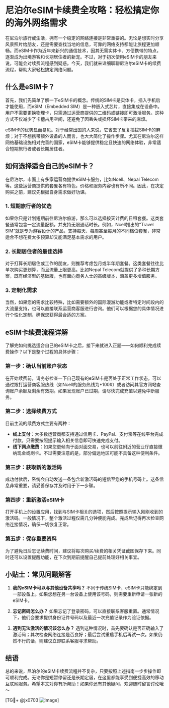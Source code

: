 # 尼泊尔eSIM卡续费全攻略：轻松搞定你的海外网络需求

在尼泊尔旅行或生活，拥有一个稳定的网络连接是非常重要的。无论是想实时分享风景照片给朋友，还是需要查找当地的信息，可靠的网络支持都能让旅程更加顺畅。而eSIM卡作为近年来新兴的通信技术，因其无需实体卡、方便携带的特点，逐渐成为出境游客和长期居住者的新宠。不过，对于初次使用eSIM卡的朋友来说，可能会对续费流程感到疑惑。今天，我们就来详细聊聊尼泊尔eSIM卡的续费流程，帮助大家轻松搞定网络问题。

## 什么是eSIM卡？

首先，我们先简单了解一下eSIM卡的概念。传统的SIM卡是实体卡，插入手机后才能使用，而eSIM（Embedded SIM）是一种嵌入式芯片，直接集成在设备中。用户不需要更换物理卡，只需通过运营商提供的二维码或链接即可激活服务。这种方式不仅减少了卡槽占用空间，还避免了因丢失或损坏SIM卡带来的麻烦。

eSIM卡的优势显而易见。对于经常出国的人来说，它省去了反复插拔SIM卡的麻烦；对于不想携带额外设备的人而言，也大大简化了操作步骤。尤其在尼泊尔这样网络基础设施相对完善的国家，eSIM卡能够提供稳定且快速的网络体验，非常适合短期旅行者或者长期居住者。

## 如何选择适合自己的eSIM卡？

在尼泊尔，市面上有多家运营商提供eSIM卡服务，比如Ncell、Nepal Telecom等。这些运营商提供的套餐各有特色，价格和服务内容也有所不同。因此，在决定购买之前，建议先根据自身需求做好功课。

### 1. 短期旅行者的优选
如果你只是计划短期前往尼泊尔旅游，那么可以选择按天计费的日租套餐。这类套餐通常包含一定流量配额，并支持无限通话时长。例如，Ncell推出的“Travel SIM”就是专为游客设计的产品，支持每天、每周甚至每月的不同档位套餐，非常适合不想花费太多预算却又能满足基本需求的用户。

### 2. 长期居住者的最佳选择
对于打算长期居住或工作的朋友，则推荐考虑包月或半年期套餐。这类套餐往往比单次购买更划算，而且流量上限更高。比如Nepal Telecom就提供了多种长期方案，既有经济型的基础版，也有面向商务人士的高级版本，涵盖更多增值服务。

### 3. 定制化需求
当然，如果您的需求比较特殊，比如需要额外的国际漫游功能或者特定时间段内的大流量支持，也可以直接联系运营商客服进行咨询。他们可以根据您的具体情况进行个性化定制，确保您获得最合适的方案。

## eSIM卡续费流程详解

了解完如何挑选适合自己的eSIM卡之后，接下来就进入正题——如何顺利完成续费操作？以下是整个过程的具体步骤：

### 第一步：确认当前账户状态
在开始续费前，请务必检查一下自己现有的eSIM卡是否处于正常工作状态。可以通过拨打运营商客服热线（如Ncell的服务热线为*100#）或者访问其官方网站查询账户余额及剩余有效期。如果发现账户已过期，请尽快完成充值以避免中断服务。

### 第二步：选择续费方式
目前主流的续费方式主要有两种：
- **线上支付**：大多数运营商都支持通过信用卡、PayPal、支付宝等在线平台完成付款。只需要按照提示输入相关信息即可快速完成支付。
- **线下网点缴费**：如果您更倾向于面对面交易，也可以前往附近的营业厅直接缴纳现金或刷卡。不过需要注意的是，部分偏远地区可能不具备这种便利条件。

### 第三步：获取新的激活码
成功付款后，系统会自动发送一条包含新激活码的短信至您的手机号码上。这条信息非常重要，请妥善保存并及时用于下一步骤。

### 第四步：重新激活eSIM卡
打开手机上的设置应用，找到与SIM卡相关的选项，然后按照提示输入刚刚收到的激活码。一般情况下，整个激活过程仅需几分钟便能完成。完成后记得再次检查网络连接情况，确保一切恢复正常。

### 第五步：保存重要资料
为了避免日后忘记续费时间，建议将每次购买/续费的相关凭证截图保存下来。同时还可以设置提醒功能，在下次到期前提醒自己提前处理好相关事宜。

## 小贴士：常见问题解答

1. **我的eSIM卡可以与其他设备共享吗？**
   不同于传统SIM卡，eSIM卡只能绑定到一部设备上。如果您想在另一台设备上使用该号码，则需要重新申请一张新的eSIM卡。

2. **忘记密码怎么办？**
   如果忘记了登录密码，可以直接联系客服重置。通常情况下，他们会要求提供身份证件号码以及最近一次充值记录作为验证依据。

3. **遇到无法激活的情况该怎么办？**
   遇到这种情况时，首先要确认是否正确输入了激活码；其次检查网络连接是否良好；最后尝试重启手机后再试一次。如果仍然不行的话，则建议立即联系客服寻求帮助。

## 结语

总的来说，尼泊尔的eSIM卡续费流程并不复杂，只要按照上述指南一步步操作即可顺利完成。无论你是短暂停留还是长期定居，在这里都能享受到便捷高效的移动互联网服务。希望本文对你有所帮助！如果你还有其他疑问，欢迎随时留言讨论哦～

[TG💪+ @jx0703 ![Image](https://github.com/user-attachments/assets/dbca1d08-cadb-493c-b0ec-ad6f7a83f270)]